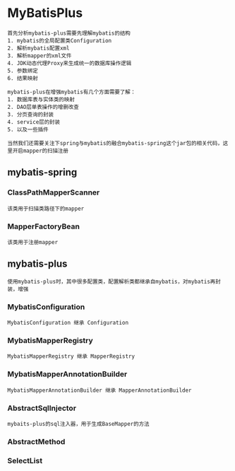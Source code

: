 # MyBatisPlus
    首先分析mybatis-plus需要先理解mybatis的结构
    1. mybatis的全局配置类Configuration
    2. 解析mybatis配置xml 
    3. 解析mapper的xml文件
    4. JDK动态代理Proxy来生成统一的数据库操作逻辑
    5. 参数绑定
    6. 结果映射
    
    mybatis-plus在增强mybatis有几个方面需要了解：
    1. 数据库表与实体类的映射
    2. DAO层单表操作的增删改查
    3. 分页查询的封装
    4. service层的封装
    5. 以及一些插件

    当然我们还需要关注下spring与mybatis的融合mybatis-spring这个jar包的相关代码，这里开启mapper的扫描注册

## mybatis-spring
### ClassPathMapperScanner
    该类用于扫描类路径下的mapper

### MapperFactoryBean
    该类用于注册mapper

## mybatis-plus
    使用mybatis-plus时，其中很多配置类，配置解析类都继承自mybatis，对mybatis再封装，增强
    
### MybatisConfiguration
    MybatisConfiguration 继承 Configuration

### MybatisMapperRegistry
    MybatisMapperRegistry 继承 MapperRegistry

### MybatisMapperAnnotationBuilder
    MybatisMapperAnnotationBuilder 继承 MapperAnnotationBuilder

### AbstractSqlInjector
    mybaits-plus的sql注入器，用于生成BaseMapper的方法
### AbstractMethod

### SelectList

